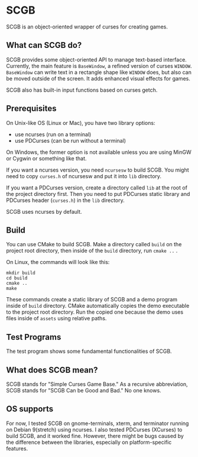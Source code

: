 # SCGB
SCGB is an object-oriented wrapper of curses for creating games.

## What can SCGB do?
SCGB provides some object-oriented API to manage text-based interface.
Currently, the main feature is `BaseWindow`, a refined version of
curses `WINDOW`. `BaseWindow` can write text in a rectangle shape like
`WINDOW` does, but also can be moved outside of the screen.
It adds enhanced visual effects for games.

SCGB also has built-in input functions based on curses getch.

## Prerequisites
On Unix-like OS (Linux or Mac), you have two library options:
+ use ncurses (run on a terminal)
+ use PDCurses (can be run without a terminal)

On Windows, the former option is not available unless you are
using MinGW or Cygwin or something like that.

If you want a ncurses version, you need `ncursesw` to build SCGB.
You might need to copy `curses.h` of ncursesw and put it into `lib` directory.

If you want a PDCurses version, create a directory called `lib`
at the root of the project directory first.
Then you need to put PDCurses static library
and PDCurses header (`curses.h`) in the `lib` directory.

SCGB uses ncurses by default.
## Build
You can use CMake to build SCGB.
Make a directory called `build` on the project root directory,
then inside of the `build` directory, run `cmake ..` .

On Linux, the commands will look like this:
```
mkdir build
cd build
cmake ..
make
```
These commands create a static library of SCGB and a demo program
inside of `build` directory. CMake automatically copies the demo
executable to the project root directory. Run the copied
one because the demo uses files inside of `assets` using relative paths.

## Test Programs
The test program shows some fundamental functionalities of SCGB.

## What does SCGB mean?
SCGB stands for "Simple Curses Game Base."
As a recursive abbreviation, SCGB stands for
"SCGB Can be Good and Bad."  No one knows.

## OS supports
For now, I tested  SCGB on gnome-terminals, xterm, and
terminator running on Debian 9(stretch) using ncurses.
I also tested PDCurses (XCurses) to build SCGB, and it worked fine.
However, there might be bugs caused by the difference between
the libraries, especially on platform-specific features.

